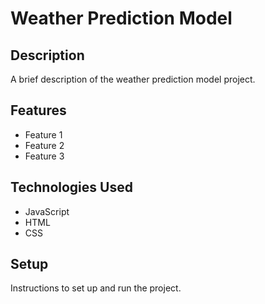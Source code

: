 # Weather Prediction Model

## Description

A brief description of the weather prediction model project.

## Features

- Feature 1
- Feature 2
- Feature 3

## Technologies Used

- JavaScript
- HTML
- CSS

## Setup

Instructions to set up and run the project.
